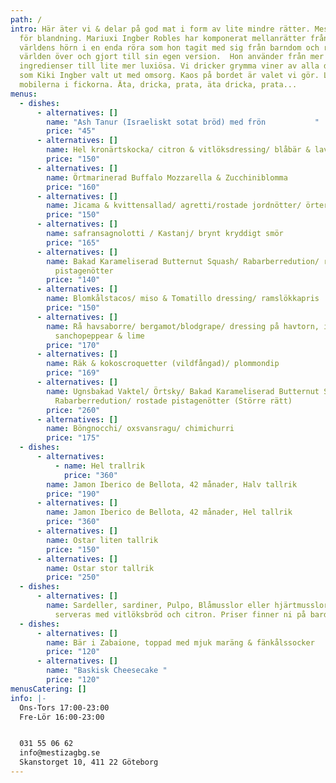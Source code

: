 ```yaml
---
path: /
intro: Här äter vi & delar på god mat i form av lite mindre rätter. Mestiza står
  för blandning. Mariuxi Ingber Robles har komponerat mellanrätter från alla
  världens hörn i en enda röra som hon tagit med sig från barndom och resor
  världen över och gjort till sin egen version.  Hon använder från mer enkla
  ingredienser till lite mer luxiösa. Vi dricker grymma viner av alla dess slag,
  som Kiki Ingber valt ut med omsorg. Kaos på bordet är valet vi gör. Lämna
  mobilerna i fickorna. Äta, dricka, prata, äta dricka, prata...
menus:
  - dishes:
      - alternatives: []
        name: "Ash Tanur (Israeliskt sotat bröd) med frön           "
        price: "45"
      - alternatives: []
        name: Hel kronärtskocka/ citron & vitlöksdressing/ blåbär & lavendelmajo
        price: "150"
      - alternatives: []
        name: Örtmarinerad Buffalo Mozzarella & Zucchiniblomma
        price: "160"
      - alternatives: []
        name: Jicama & kvittensallad/ agretti/rostade jordnötter/ örter/ kvittendressing
        price: "150"
      - alternatives: []
        name: safransagnolotti / Kastanj/ brynt kryddigt smör
        price: "165"
      - alternatives: []
        name: Bakad Karameliserad Butternut Squash/ Rabarberredution/ rostade
          pistagenötter
        price: "140"
      - alternatives: []
        name: Blomkålstacos/ miso & Tomatillo dressing/ ramslökkapris
        price: "150"
      - alternatives: []
        name: Rå havsaborre/ bergamot/blodgrape/ dressing på havtorn, ingefära,
          sanchopeppear & lime
        price: "170"
      - alternatives: []
        name: Räk & kokoscroquetter (vildfångad)/ plommondip
        price: "169"
      - alternatives: []
        name: Ugnsbakad Vaktel/ Örtsky/ Bakad Karameliserad Butternut Squash/
          Rabarberredution/ rostade pistagenötter (Större rätt)
        price: "260"
      - alternatives: []
        name: Böngnocchi/ oxsvansragu/ chimichurri
        price: "175"
  - dishes:
      - alternatives:
          - name: Hel trallrik
            price: "360"
        name: Jamon Iberico de Bellota, 42 månader, Halv tallrik
        price: "190"
      - alternatives: []
        name: Jamon Iberico de Bellota, 42 månader, Hel tallrik
        price: "360"
      - alternatives: []
        name: Ostar liten tallrik
        price: "150"
      - alternatives: []
        name: Ostar stor tallrik
        price: "250"
  - dishes:
      - alternatives: []
        name: Sardeller, sardiner, Pulpo, Blåmusslor eller hjärtmusslor mm. i konserver,
          serveras med vitlöksbröd och citron. Priser finner ni på bardisken.
  - dishes:
      - alternatives: []
        name: Bär i Zabaione, toppad med mjuk maräng & fänkålssocker
        price: "120"
      - alternatives: []
        name: "Baskisk Cheesecake "
        price: "120"
menusCatering: []
info: |-
  Ons-Tors 17:00-23:00
  Fre-Lör 16:00-23:00 


  031 55 06 62
  info@mestizagbg.se
  Skanstorget 10, 411 22 Göteborg
---
```

